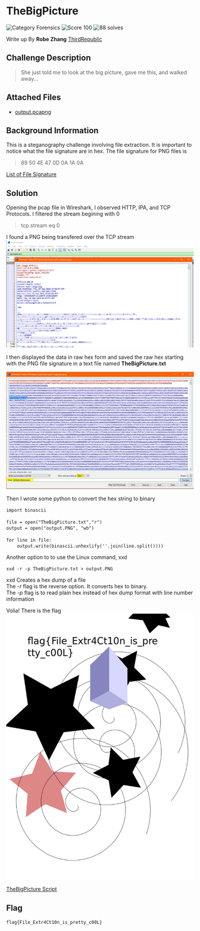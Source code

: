 # TheBigPicture
![Category Forensics](https://img.shields.io/badge/category-forensics-%23968af0.svg?longCache=true&style=popout)
![Score 100](https://img.shields.io/badge/score-100-brightgreen.svg?longCache=true&style=popout)
![88 solves](https://img.shields.io/badge/solves-88-%2317a2b8.svg?longCache=true&style=popout)

Write up By
**Robe Zhang** [ThirdRepublic](https://github.com/ThirdRepublic)

## Challenge Description
> She just told me to look at the big picture, gave me this, and walked away...

## Attached Files
- [output.pcapng](output.pcapng)

## Background Information
This is a steganography challenge involving file extraction.  It is important to notice what the file signature are in hex. The file signature for PNG files is 
> 89 50 4E 47 0D 0A 1A 0A 

[List of File Signature](https://en.wikipedia.org/wiki/List_of_file_signatures)

## Solution
Opening the pcap file in Wireshark, I observed HTTP, IPA, and TCP Protocols.
I filtered the stream begining with 0
> tcp.stream eq 0

I found a PNG being transfered over the TCP stream<br />
![screenshot](location.PNG) <br />

I then displayed the data in raw hex form and saved the raw hex starting with the PNG file signature in a text file named **TheBigPicture.txt** 

![screenshot](hex.PNG) <br />

Then I wrote some python to convert the hex string to binary <br />
```
import binascii

file = open("TheBigPicture.txt","r")
output = open("output.PNG", "wb")

for line in file:
	output.write(binascii.unhexlify(''.join(line.split())))
```

Another option to to use the Linux command, xxd
```
xxd -r -p TheBigPicture.txt > output.PNG
```

xxd Creates a hex dump of a file <br />
The *-r* flag is the reverse option.  It converts hex to binary. <br />
The *-p* flag is to read plain hex instead of hex dump format with line number information 

Volia! There is the flag
![screenshot](output.PNG) <br />

[TheBigPicture Script](TheBigPicture.py)

## Flag
```
flag{File_Extr4Ct10n_is_pretty_c00L}
```
